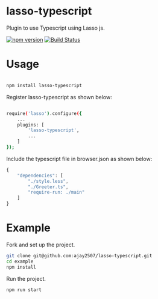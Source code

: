 lasso-typescript
====================================

Plugin to use Typescript using Lasso js.

[![npm version](https://badge.fury.io/js/lasso-typescript.svg)](https://badge.fury.io/js/lasso-typescript)
[![Build Status](https://travis-ci.org/ajay2507/lasso-typescript.svg?branch=master)](https://travis-ci.org/ajay2507/lasso-typescript)

# Usage

```bash

npm install lasso-typescript

```

Register lasso-typescript as shown below:

```bash

require('lasso').configure({
    ...
    plugins: [
        'lasso-typescript',
        ...
    ]
});

```

Include the typescript file in browser.json as shown below:

```javascript
{
    "dependencies": [
        "./style.less",
        "./Greeter.ts",
        "require-run: ./main"
    ]
}
```

# Example

Fork and set up the project.

```bash
git clone git@github.com:ajay2507/lasso-typescript.git
cd example
npm install
```

Run the project.

```bash
npm run start
```

